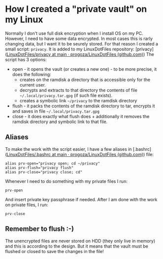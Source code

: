 # How I created a "private vault" on my Linux

Normally I don't use full disk encryption when I install OS on my PC. However, I need to have some data encrypted. In most cases this is rarly changing data, but I want it to be seurely stored. 
For that reason I created a small script: `privacy`. It is added to my LinuxDotFiles repository: [privacy]([LinuxDotFiles/privacy at main · progoza/LinuxDotFiles (github.com)](https://github.com/progoza/LinuxDotFiles/blob/main/.local/bin/privacy)) 
The script has 3 options:

 - open - it opens the vault (or creates a new one) - to be more precise, it does the following:
	 - creates on the ramdisk a directory that is accessible only for the current user.
	 - decrypts and extracts to that directory the contents of file `~/.local/privacy.tar.gpg` (if such file exists).
	 - creates a symbolic link `~/privacy` to the ramdisk directory
 - flush - it packs the contents of the ramdisk directory to tar, encrypts it and saves in file `~/.local/privacy.tar.gpg`
 - close - it does exactly what flush does + additionally it removes the ramdisk directory and symbolic link to that file.

## Aliases

To make the work with the script easier, I have a few aliases in [.bashrc]([LinuxDotFiles/.bashrc at main · progoza/LinuxDotFiles (github.com)](https://github.com/progoza/LinuxDotFiles/blob/main/.bashrc)) file:

```shell
alias prv-open="privacy open; cd ~/privacy"
alias prv-flush="privacy flush"
alias prv-close="privacy close; cd"
```

Whenever I need to do something with my private files I run:

```
prv-open
```

And insert private key passphrase if needed.
After I am done with the work on private files, I run:

```
prv-close
```

## Remember to flush :-)

The unencrypted files are never stored on HDD (they only live in memory) and this is according to the design. But it means that the vault must be flushed or closed to save the changes in the file!
